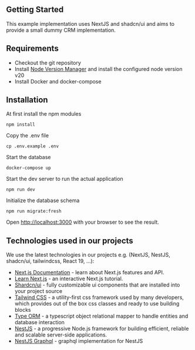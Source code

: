 ## Getting Started

This example implementation uses NextJS and shadcn/ui and aims to provide a small dummy CRM implementation.

## Requirements

- Checkout the git repository
- Install [Node Version Manager](https://github.com/nvm-sh/nvm) and install the configured node version v20
- Install Docker and docker-compose

## Installation

At first install the npm modules

```
npm install
```

Copy the .env file

```
cp .env.example .env
```

Start the database

```
docker-compose up
```

Start the dev server to run the actual application

```
npm run dev
```

Initialize the database schema

```
npm run migrate:fresh
```

Open [http://localhost:3000](http://localhost:3000) with your browser to see the result.


## Technologies used in our projects

We use the latest technologies in our projects e.g. (NextJS, NestJS, shadcn/ui, tailwindcss, React 19, ...):

- [Next.js Documentation](https://nextjs.org/docs) - learn about Next.js features and API.
- [Learn Next.js](https://nextjs.org/learn) - an interactive Next.js tutorial.
- [Shardcn/ui](https://ui.shadcn.com/) - fully customizable ui components that are installed into your project source
- [Tailwind CSS](https://tailwindcss.com/) - a utility-first css framework used by many developers, which provides out of the box css classes and ready to use building blocks
- [Type ORM](https://typeorm.io/) - a typescript object relational mapper to handle entities and database interaction
- [NestJS](https://nestjs.com/) - a progressive Node.js framework for building efficient, reliable and scalable server-side applications.
- [NestJS Graphql](https://docs.nestjs.com/graphql) - graphql implementation for NestJS



